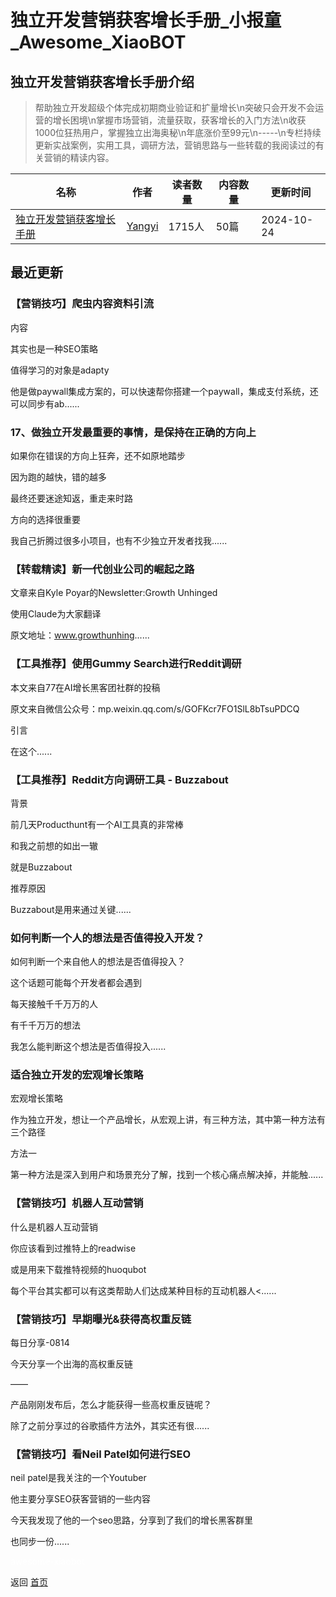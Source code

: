 # 独立开发营销获客增长手册_小报童_Awesome_XiaoBOT

## 独立开发营销获客增长手册介绍
> 帮助独立开发超级个体完成初期商业验证和扩量增长\n突破只会开发不会运营的增长困境\n掌握市场营销，流量获取，获客增长的入门方法\n收获1000位狂热用户，掌握独立出海奥秘\n年底涨价至99元\n-----\n专栏持续更新实战案例，实用工具，调研方法，营销思路与一些转载的我阅读过的有关营销的精读内容。  
  


|名称|作者|读者数量|内容数量|更新时间|
|---|---|---|---|---|
|[独立开发营销获客增长手册](https://xiaobot.net/p/devgrowth?refer=9c3f1c95-a052-465a-9902-f6d75080262a)|[Yangyi](https://x.com/Yangyixxxx)|1715人|50篇|2024-10-24|

## 最近更新
### 【营销技巧】爬虫内容资料引流

内容

其实也是一种SEO策略

值得学习的对象是adapty

他是做paywall集成方案的，可以快速帮你搭建一个paywall，集成支付系统，还可以同步有ab......

### 17、做独立开发最重要的事情，是保持在正确的方向上

如果你在错误的方向上狂奔，还不如原地踏步

因为跑的越快，错的越多

最终还要迷途知返，重走来时路

方向的选择很重要

我自己折腾过很多小项目，也有不少独立开发者找我......

### 【转载精读】新一代创业公司的崛起之路

文章来自Kyle Poyar的Newsletter:Growth Unhinged

使用Claude为大家翻译

原文地址：www.growthunhing......

### 【工具推荐】使用Gummy Search进行Reddit调研

本文来自77在AI增长黑客团社群的投稿

原文来自微信公众号：mp.weixin.qq.com/s/GOFKcr7FO1SlL8bTsuPDCQ

引言

在这个......

### 【工具推荐】Reddit方向调研工具 - Buzzabout

背景

前几天Producthunt有一个AI工具真的非常棒

和我之前想的如出一辙

就是Buzzabout

推荐原因

Buzzabout是用来通过关键......

### 如何判断一个人的想法是否值得投入开发？

如何判断一个来自他人的想法是否值得投入？

这个话题可能每个开发者都会遇到

每天接触千千万万的人

有千千万万的想法

我怎么能判断这个想法是否值得投入......

### 适合独立开发的宏观增长策略

宏观增长策略

作为独立开发，想让一个产品增长，从宏观上讲，有三种方法，其中第一种方法有三个路径

方法一

第一种方法是深入到用户和场景充分了解，找到一个核心痛点解决掉，并能触......

### 【营销技巧】机器人互动营销

什么是机器人互动营销

你应该看到过推特上的readwise

或是用来下载推特视频的huoqubot

每个平台其实都可以有这类帮助人们达成某种目标的互动机器人<......

### 【营销技巧】早期曝光&获得高权重反链

每日分享-0814

今天分享一个出海的高权重反链

——

产品刚刚发布后，怎么才能获得一些高权重反链呢？

除了之前分享过的谷歌插件方法外，其实还有很......

### 【营销技巧】看Neil Patel如何进行SEO

neil patel是我关注的一个Youtuber

他主要分享SEO获客营销的一些内容

今天我发现了他的一个seo思路，分享到了我们的增长黑客群里

也同步一份......


<a href="https://github.com/Reno9527/awesome-xiaobot" style="color: white; text-decoration: none;">awesome-xiaobot</a>

返回 [首页](../README.md)
